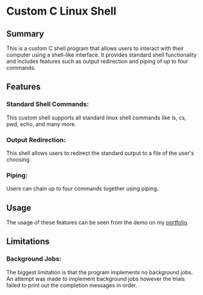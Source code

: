 # Custom C Linux Shell
## Summary
This is a custom C shell program that allows users to interact with their computer using a shell-like interface. It provides standard shell functionality and includes features such as output redirection and 
piping of up to four commands.

## Features 

### Standard Shell Commands:  
This custom shell supports all standard linux shell commands like ls, cs, pwd, echo, and many more. 
### Output Redirection:   
This shell allows users to redirect the standard output to a file of the user's choosing.
### Piping:   
Users can chain up to four commands together using piping.

## Usage
The usage of these features can be seen from the demo on my [portfolio](https://ajaytalanki.github.io/portfolio/).

## Limitations
### Background Jobs:
The biggest limitation is that the program implements no background jobs. An
attempt was made to implement background jobs however the trials failed to
print out the completion messages in order. 
